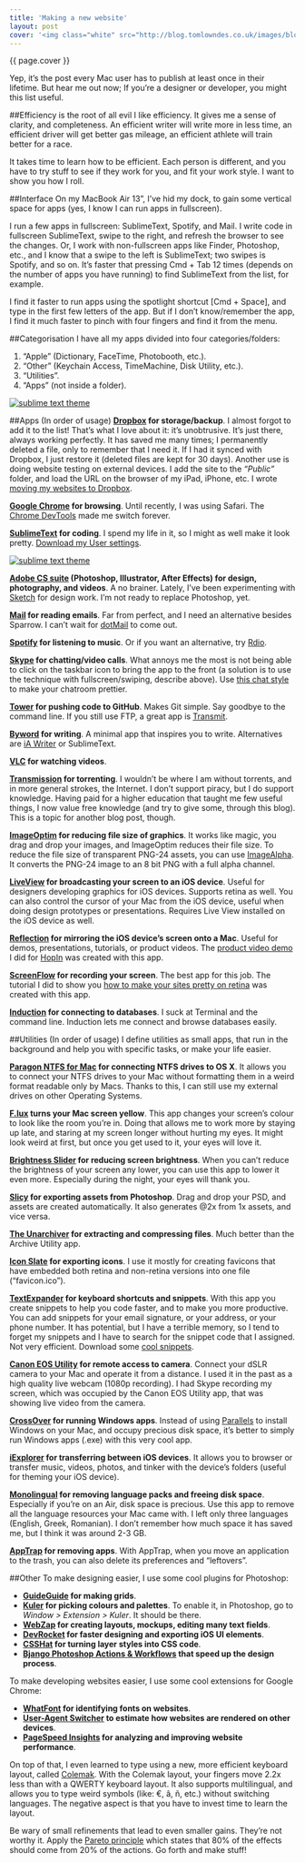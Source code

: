 ```yaml
---
title: 'Making a new website'
layout: post
cover: '<img class="white" src="http://blog.tomlowndes.co.uk/images/blog/minion.gif" alt="" />'
---
```

{{ page.cover }}

Yep, it’s the post every Mac user has to publish at least once in their lifetime. But hear me out now; If you’re a designer or developer, you might this list useful.
<!--more-->

##Efficiency is the root of all evil
I like efficiency. It gives me a sense of clarity, and completeness. An efficient writer will write more in less time, an efficient driver will get better gas mileage, an efficient athlete will train better for a race.

It takes time to learn how to be efficient. Each person is different, and you have to try stuff to see if they work for you, and fit your work style. I want to show you how I roll.

##Interface
On my MacBook Air 13”, I’ve hid my dock, to gain some vertical space for apps (yes, I know I can run apps in fullscreen). 

I run a few apps in fullscreen: SublimeText, Spotify, and Mail. I write code in fullscreen SublimeText, swipe to the right, and refresh the browser to see the changes. Or, I work with non-fullscreen apps like Finder, Photoshop, etc., and I know that a swipe to the left is SublimeText; two swipes is Spotify, and so on. It’s faster that pressing Cmd + Tab 12 times (depends on the number of apps you have running) to find SublimeText from the list, for example.

I find it faster to run apps using the spotlight shortcut [Cmd + Space], and type in the first few letters of the app. But if I don’t know/remember the app, I find it much faster to pinch with four fingers and find it from the menu.

##Categorisation
I have all my apps divided into four categories/folders: 

1. “Apple” (Dictionary, FaceTime, Photobooth, etc.).
2. “Other” (Keychain Access, TimeMachine, Disk Utility, etc.).
3. “Utilities”.
4. “Apps” (not inside a folder).

<a href="{{relative}}/images/blog/assets/menu-apps.jpg" class="img" target="_blank"><img src="{{relative}}/images/blog/assets/menu-apps.jpg" alt="sublime text theme" /></a>

##Apps (In order of usage)
**[Dropbox](http://dropbox.com/) for storage/backup**. I almost forgot to add it to the list! That’s what I love about it: it’s unobtrusive. It’s just there, always working perfectly. It has saved me many times; I permanently deleted a file, only to remember that I need it. If I had it synced with Dropbox, I just restore it (deleted files are kept for 30 days). Another use is doing website testing on external devices. I add the site to the *“Public”* folder, and load the URL on the browser of my iPad, iPhone, etc. I wrote [moving my websites to Dropbox](http://sicanstudios.com/post/guide-hosting-website-dropbox-github/).

**[Google Chrome](http://www.google.com/chrome/) for browsing**. Until recently, I was using Safari. The [Chrome DevTools](http://discover-devtools.codeschool.com/) made me switch forever.

**[SublimeText](http://www.sublimetext.com/) for coding**. I spend my life in it, so I might as well make it look pretty. [Download my User settings](https://gist.github.com/sican/5248905).

<a href="{{relative}}/images/blog/assets/sublime-theme.png" class="img" target="_blank"><img src="{{relative}}/images/blog/assets/sublime-theme.png" alt="sublime text theme" /></a>

**[Adobe CS suite](http://www.adobe.com/) (Photoshop, Illustrator, After Effects) for design, photography, and videos**. A no brainer. Lately, I’ve been experimenting with [Sketch](http://www.bohemiancoding.com/sketch/) for design work. I’m not ready to replace Photoshop, yet.

**[Mail](http://www.apple.com/support/mail/) for reading emails**. Far from perfect, and I need an alternative besides Sparrow. I can’t wait for [dotMail](http://dotmailapp.com/) to come out.

**[Spotify](https://www.spotify.com) for listening to music**. Or if you want an alternative, try [Rdio]().

**[Skype](http://www.skype.com) for chatting/video calls**. What annoys me the most is not being able to click on the taskbar icon to bring the app to the front (a solution is to use the technique with fullscreen/swiping, describe above). Use [this chat style](http://media.miekd.com/brief) to make your chatroom prettier.

**[Tower](http://www.git-tower.com/) for pushing code to GitHub**. Makes Git simple. Say goodbye to the command line. If you still use FTP, a great app is [Transmit](http://panic.com/transmit/).

**[Byword](http://bywordapp.com/) for writing**. A minimal app that inspires you to write. Alternatives are [iA Writer](http://www.iawriter.com/mac/) or SublimeText.

**[VLC](http://www.videolan.org/vlc/index.html) for watching videos**.

**[Transmission](http://www.transmissionbt.com/) for torrenting**. I wouldn’t be where I am without torrents, and in more general strokes, the Internet. I don’t support piracy, but I do support knowledge. Having paid for a higher education that taught me few useful things, I now value free knowledge (and try to give some, through this blog). This is a topic for another blog post, though.

**[ImageOptim](http://imageoptim.com/) for reducing file size of graphics**. It works like magic, you drag and drop your images, and ImageOptim reduces their file size. To reduce the file size of transparent PNG-24 assets, you can use [ImageAlpha](http://pngmini.com/). It converts the PNG-24 image to an 8 bit PNG with a full alpha channel.

**[LiveView](http://www.zambetti.com/projects/liveview/) for broadcasting your screen to an iOS device**. Useful for designers developing graphics for iOS devices. Supports retina as well. You can also control the cursor of your Mac from the iOS device, useful when doing design prototypes or presentations. Requires Live View installed on the iOS device as well.

**[Reflection](http://www.reflectorapp.com/) for mirroring the iOS device’s screen onto a Mac**. Useful for demos, presentations, tutorials, or product videos. The [product video demo](http://vimeo.com/60272579) I did for [HopIn](https://hop.in/) was created with this app.

**[ScreenFlow](http://www.telestream.net/screenflow/) for recording your screen**. The best app for this job. The tutorial I did to show you [how to make your sites pretty on retina](http://vimeo.com/59101559) was created with this app.

**[Induction](http://inductionapp.com/) for connecting to databases**. I suck at Terminal and the command line. Induction lets me connect and browse databases easily.


##Utilities (In order of usage)
I define utilities as small apps, that run in the background and help you with specific tasks, or make your life easier.

**[Paragon NTFS for Mac](http://www.paragon-software.com/home/ntfs-mac/) for connecting NTFS drives to OS X**. It allows you to connect your NTFS drives to your Mac without formatting them in a weird format readable only by Macs. Thanks to this, I can still use my external drives on other Operating Systems.

**[F.lux](http://stereopsis.com/flux/) turns your Mac screen yellow**. This app changes your screen’s colour to look like the room you’re in. Doing that allows me to work more by staying up late, and staring at my screen longer without hurting my eyes. It might look weird at first, but once you get used to it, your eyes will love it.

**[Brightness Slider](http://actproductions.net/brightness-slider/) for reducing screen brightness**. When you can’t reduce the brightness of your screen any lower, you can use this app to lower it even more. Especially during the night, your eyes will thank you.

**[Slicy](http://macrabbit.com/slicy/) for exporting assets from Photoshop**. Drag and drop your PSD, and assets are created automatically. It also generates @2x from 1x assets, and vice versa. 

**[The Unarchiver](http://wakaba.c3.cx/s/apps/unarchiver.html) for extracting and compressing files**. Much better than the Archive Utility app.

**[Icon Slate](http://www.kodlian.com/apps/icon-slate) for exporting icons**. I use it mostly for creating favicons that have embedded both retina and non-retina versions into one file (“favicon.ico”).

**[TextExpander](http://smilesoftware.com/TextExpander/index.html) for keyboard shortcuts and snippets**. With this app you create snippets to help you code faster, and to make you more productive. You can add snippets for your email signature, or your address, or your phone number. It has potential, but I have a terrible memory, so I tend to forget my snippets and I have to search for the snippet code that I assigned. Not very efficient. Download some [cool snippets](https://github.com/JoshuaJones/TextExpander-Snippets).

**[Canon EOS Utility](http://www.makeuseof.com/tag/download-canon-eos-utility-lose-installation-cd-mac/) for remote access to camera**. Connect your dSLR camera to your Mac and operate it from a distance. I used it in the past as a high quality live webcam (1080p recording). I had Skype recording my screen, which was occupied by the Canon EOS Utility app, that was showing live video from the camera.

**[CrossOver](http://www.codeweavers.com/products/) for running Windows apps**. Instead of using [Parallels](http://www.parallels.com/) to install Windows on your Mac, and occupy precious disk space, it’s better to simply run Windows apps (.exe) with this very cool app. 

**[iExplorer](http://www.macroplant.com/iexplorer/) for transferring between iOS devices**. It allows you to browser or transfer music, videos, photos, and tinker with the device’s folders (useful for theming your iOS device).

**[Monolingual](http://monolingual.sourceforge.net/) for removing language packs and freeing disk space**. Especially if you’re on an Air, disk space is precious. Use this app to remove all the language resources your Mac came with. I left only three languages (English, Greek, Romanian). I don’t remember how much space it has saved me, but I think it was around 2-3 GB.

**[AppTrap](http://onnati.net/apptrap/) for removing apps**. With AppTrap, when you move an application to the trash, you can also delete its preferences and “leftovers”.

##Other
To make designing easier, I use some cool plugins for Photoshop:

- **[GuideGuide](http://guideguide.me/) for making grids**.
- **[Kuler](http://www.adobe.com/products/kuler.html) for picking colours and palettes**. To enable it, in Photoshop, go to *Window > Extension > Kuler*. It should be there.
- **[WebZap](http://webzap.uiparade.com/) for creating layouts, mockups, editing many text fields**.
- **[DevRocket](http://devrocket.uiparade.com/) for faster designing and exporting iOS UI elements**.
- **[CSSHat](http://csshat.com/) for turning layer styles into CSS code**.
- **[Bjango Photoshop Actions & Workflows](http://bjango.com/articles/actions/) that speed up the design process**.

To make developing websites easier, I use some cool extensions for Google Chrome:

- **[WhatFont](https://chrome.google.com/webstore/detail/whatfont/) for identifying fonts on websites**.
- **[User-Agent Switcher](https://chrome.google.com/webstore/detail/user-agent-switcher-for-c/) to estimate how websites are rendered on other devices**.
- **[PageSpeed Insights](https://chrome.google.com/webstore/detail/pagespeed-insights-by-goo/) for analyzing and improving website performance**.

On top of that, I even learned to type using a new, more efficient keyboard layout, called [Colemak](http://colemak.com/). With the Colemak layout, your fingers move 2.2x less than with a QWERTY keyboard layout. It also supports multilingual, and allows you to type weird symbols (like: €, â, ñ, etc.) without switching languages. The negative aspect is that you have to invest time to learn the layout. 

Be wary of small refinements that lead to even smaller gains. They’re not worthy it. Apply the [Pareto principle](http://en.wikipedia.org/wiki/Pareto_principle) which states that 80% of the effects should come from 20% of the actions. Go forth and make stuff!